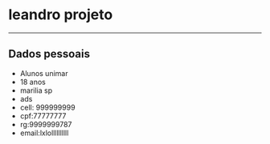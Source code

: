 # leandro projeto

---

## Dados pessoais

- Alunos unimar
- 18 anos
- marilia sp
- ads
- cell: 999999999
- cpf:77777777
- rg:9999999787
- email:lxlollllllllll